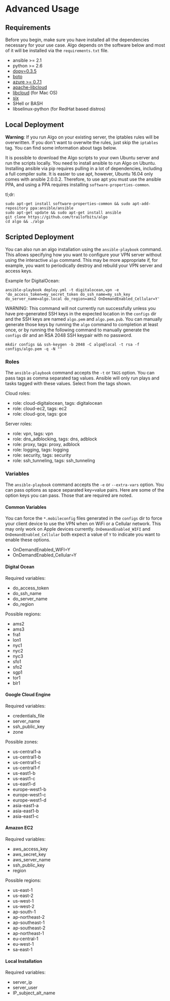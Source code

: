 # Advanced Usage

## Requirements

Before you begin, make sure you have installed all the dependencies necessary for your use case. Algo depends on the software below and most of it will be installed via the `requirements.txt` file.

* ansible >= 2.1
* python >= 2.6
* [dopy=0.3.5](https://github.com/Wiredcraft/dopy)
* [boto](https://github.com/boto/boto)
* [azure >= 0.7.1](https://github.com/Azure/azure-sdk-for-python)
* [apache-libcloud](https://github.com/apache/libcloud)
* [libcloud](https://curl.haxx.se/docs/caextract.html) (for Mac OS)
* [six](https://github.com/JioCloud/python-six) 
* SHell or BASH
* libselinux-python (for RedHat based distros)

## Local Deployment

**Warning**: If you run Algo on your existing server, the iptables rules will be overwritten. If you don't want to overwite the rules, just skip the `iptables` tag. You can find some information about tags below.

It is possible to download the Algo scripts to your own Ubuntu server and run the scripts locally. You need to install ansible to run Algo on Ubuntu. Installing ansible via pip requires pulling in a lot of dependencies, including a full compiler suite. It is easier to use apt, however, Ubuntu 16.04 only comes with ansible 2.0.0.2. Therefore, to use apt you must use the ansible PPA, and using a PPA requires installing `software-properties-common`.

tl;dr:

```
sudo apt-get install software-properties-common && sudo apt-add-repository ppa:ansible/ansible
sudo apt-get update && sudo apt-get install ansible
git clone https://github.com/trailofbits/algo
cd algo && ./algo
```

## Scripted Deployment

You can also run an algo installation using the `ansible-playbook` command. This
allows specifying how you want to configure your VPN server without using the
interactive `algo` command. This may be more appropriate if, for example,
you want to periodically destroy and rebuild your VPN server and access keys.

Example for DigitalOcean:

```
ansible-playbook deploy.yml -t digitalocean,vpn -e 'do_access_token=my_secret_token do_ssh_name=my_ssh_key do_server_name=algo.local do_region=ams2 OnDemandEnabled_Cellular=Y'
```

WARNING: This command will not currently run successfully unless you have
pre-generated SSH keys in the expected location in the `configs` dir and the SSH
keys are named `algo.pem` and `algo.pem.pub`. You can manually generate those
keys by running the `algo` command to completion at least once, or by running
the following command to manually generate the `configs` dir and an RSA 2048
SSH keypair with no password.

```
mkdir configs && ssh-keygen -b 2048 -C algo@local -t rsa -f configs/algo.pem -q -N ""
```

### Roles

The `ansible-playbook` command accepts the `-t` or `TAGS` option. You can
pass tags as comma separated tag values. Ansible will only run plays
and tasks tagged with these values. Select from the tags shown. 

Cloud roles:
 
- role: cloud-digitalocean, tags: digitalocean
- role: cloud-ec2, tags: ec2
- role: cloud-gce, tags: gce

Server roles:

- role: vpn, tags: vpn 
- role: dns_adblocking, tags: dns, adblock
- role: proxy, tags: proxy, adblock
- role: logging, tags: logging
- role: security, tags: security
- role: ssh_tunneling, tags: ssh_tunneling

### Variables

The `ansible-playbook` command accepts the `-e` or `--extra-vars` option. You can
pass options as space separated key=value pairs. Here are some of the option keys
you can pass. Those that are required are noted.

#### Common Variables

You can force the `*.mobileconfig` files generated in the `configs` dir to force
your client device to use the VPN when on WiFi or a Cellular network. This may
only work on Apple devices currently. `OnDemandEnabled_WIFI` and
`OnDemandEnabled_Cellular` both expect a value of `Y` to indicate you want
to enable these options.

- OnDemandEnabled_WIFI=Y
- OnDemandEnabled_Cellular=Y

#### Digital Ocean

Required variables:

- do_access_token
- do_ssh_name
- do_server_name
- do_region

Possible regions:

- ams2
- ams3
- fra1
- lon1
- nyc1
- nyc2
- nyc3
- sfo1
- sfo2
- sgp1
- tor1
- blr1

#### Google Cloud Engine

Required variables:

- credentials_file
- server_name
- ssh_public_key
- zone

Possible zones:

- us-central1-a
- us-central1-b
- us-central1-c
- us-central1-f
- us-east1-b
- us-east1-c
- us-east1-d
- europe-west1-b
- europe-west1-c
- europe-west1-d
- asia-east1-a
- asia-east1-b
- asia-east1-c

#### Amazon EC2

Required variables:

- aws_access_key
- aws_secret_key
- aws_server_name
- ssh_public_key
- region

Possible regions:

- us-east-1
- us-east-2
- us-west-1
- us-west-2
- ap-south-1
- ap-northeast-2
- ap-southeast-1
- ap-southeast-2
- ap-northeast-1
- eu-central-1
- eu-west-1
- sa-east-1

#### Local Installation

Required variables:

- server_ip
- server_user
- IP_subject_alt_name
